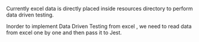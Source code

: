 Currently excel data is directly placed inside resources directory to perform data driven testing.

Inorder to implement Data Driven Testing from excel , we need to read data from excel one by one and then pass it to Jest.
